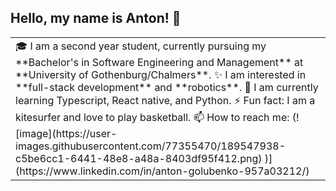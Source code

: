 ## Hello, my name is Anton! 👋


<table>
  <tr>
    <td valign="center">
      🎓 I am a second year student, currently pursuing my **Bachelor's in Software Engineering and Management** at **University of Gothenburg/Chalmers**.
      ✨ I am interested in **full-stack development** and **robotics**.
      🌱 I am currently learning Typescript, React native, and Python. 
      ⚡ Fun fact: I am a kitesurfer and love to play basketball. 
      📫 How to reach me: (![image](https://user-images.githubusercontent.com/77355470/189547938-c5be6cc1-6441-48e8-a48a-8403df95f412.png)
)](https://www.linkedin.com/in/anton-golubenko-957a03212/)
  </tr>
  </table>
<!--
**d0nate110/d0nate110** is a ✨ _special_ ✨ repository because its `README.md` (this file) appears on your GitHub profile.

Here are some ideas to get you started:

- 🔭 I’m currently working on ...
- 🌱 I’m currently learning ...
- 👯 I’m looking to collaborate on ...
- 🤔 I’m looking for help with ...
- 💬 Ask me about ...
- 📫 How to reach me: ...
- 😄 Pronouns: ...
- ⚡ Fun fact: ...
-->
